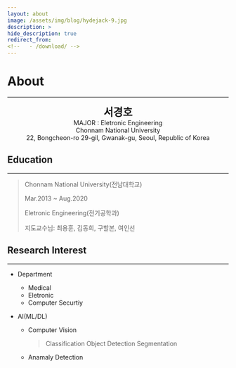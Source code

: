 ```yaml
---
layout: about
image: /assets/img/blog/hydejack-9.jpg
description: >
hide_description: true
redirect_from:
<!--   - /download/ -->
---
```


# About

<!--author-->
* * *
<center>
<span style=
"font-size:170%;
font-weight:bold">
서경호
</span>
</center>

<center>MAJOR : Eletronic Engineering</center>

<center>Chonnam National University</center>

<center>22, Bongcheon-ro 29-gil, Gwanak-gu, Seoul, Republic of Korea</center>

## Education
---
> Chonnam National University(전남대학교)
> 
> Mar.2013 ~ Aug.2020 
>
> Eletronic Engineering(전기공학과)
> 
> 지도교수님: 최용훈, 김동희, 구할본, 여인선

## Research Interest
---
* Department
    + Medical
    + Eletronic
    + Computer Securtiy

* AI(ML/DL)
    + Computer Vision
        > Classification
        > Object Detection
        > Segmentation
    + Anamaly Detection

